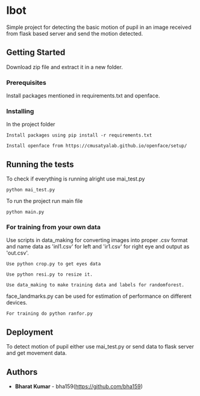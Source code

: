 # Ibot
Simple project for detecting the basic motion of pupil in an image received from flask based server and send the motion detected.

## Getting Started
Download zip file and extract it in a new folder.

### Prerequisites
Install packages mentioned in requirements.txt and openface.

### Installing
In the project folder
```
Install packages using pip install -r requirements.txt
```
```
Install openface from https://cmusatyalab.github.io/openface/setup/
```

## Running the tests
To check if everything is running alright use mai_test.py
```
python mai_test.py
```
To run the project run main file 
```
python main.py
```

### For training from your own data 

Use scripts in data_making for converting images into proper .csv format and name data as 'inl1.csv' for left and 'ir1.csv' for right eye and output as 'out.csv'.
```
Use python crop.py to get eyes data
```
```
Use python resi.py to resize it.
```
```
Use data_making to make training data and labels for randomforest.
```
face_landmarks.py can be used for estimation of performance on different devices.
```
For training do python ranfor.py
```

## Deployment
To detect motion of pupil either use mai_test.py or send data to flask server and get movement data.

## Authors
* **Bharat Kumar** - bha159(https://github.com/bha159)

